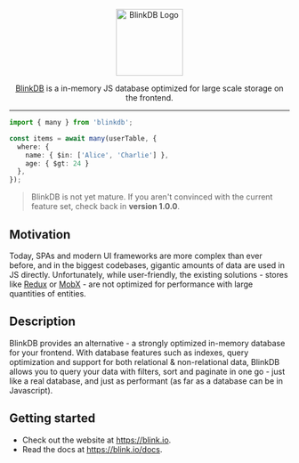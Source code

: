 <p align="center">
  <a href="http://blinkdb.io/" target="blank"><img src="https://raw.githubusercontent.com/blinkdb-js/blinkdb/main/packages/db/logo.svg" width="120" alt="BlinkDB Logo" /></a>
</p>

<p align="center">
  <a href="http://blinkdb.io/" target="blank">BlinkDB</a> is a in-memory JS database optimized for large scale storage
  on the frontend.
</p>

<hr />

```ts
import { many } from 'blinkdb';

const items = await many(userTable, {
  where: {
    name: { $in: ['Alice', 'Charlie'] },
    age: { $gt: 24 }
  },
});
```

> BlinkDB is not yet mature. If you aren't convinced with the current feature set, check back in **version 1.0.0**.

## Motivation

Today, SPAs and modern UI frameworks are more complex than ever before, and in the biggest codebases, gigantic amounts of data are used in JS directly. Unfortunately, while user-friendly, the existing solutions - stores like [Redux](https://redux.js.org/) or [MobX](https://mobx.js.org/README.html) - are not optimized for performance with large quantities of entities.

## Description

BlinkDB provides an alternative - a strongly optimized in-memory database for your frontend. With database features such as indexes, query optimization and support for both relational & non-relational data, BlinkDB allows you to query your data with filters, sort and paginate in one go - just like a real database, and just as performant (as far as a database can be in Javascript).

## Getting started

- Check out the website at https://blink.io.
- Read the docs at https://blink.io/docs.
